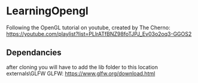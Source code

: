 # LearningOpengl
Following the OpenGL tutorial on youtube, created by The Cherno: https://youtube.com/playlist?list=PLlrATfBNZ98foTJPJ_Ev03o2oq3-GGOS2

## Dependancies 
after cloning you will have to add the lib folder to this location externals\GLFW
GLFW: https://www.glfw.org/download.html

